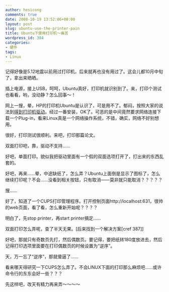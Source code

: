 ```yaml
---
author: hesicong
comments: true
date: 2008-10-19 13:52:06+00:00
layout: post
slug: ubuntu-use-the-printer-pain
title: Ubuntu下使用打印机～痛苦
wordpress_id: 384
categories:
- 硬件
tags:
- Linux
---
```


记得好像是5.12地震以前用过打印机，后来就再也没有用过了。这会儿都10月中旬了，拿出来晒晒。

插上电源，接上USB，呵呵，Ubuntu真好，打印机就识别到了。来，打印个测试也看看，哟，没动静？怎么回事～！

网上一搜，晕，HP的打印机Ubuntu是认识了，可是用不了。郁闷，按照大家的说法到[得到打印机驱动](http://hplipopensource.com/hplip-web/gethplip.html)。经过一番安装，OK了。可恶的是中间竟然要求网络连接下载一个Plug-in，看来Linux真是一个网络操作系统，不错，确实，网络不好别想用。

很好，打印测试很顺利。来吧，打印那篇论文。

双面打印吧，靠，驱动不支持……

好吧，单面打印。貌似我把驱动里面有一个假的双面选项打开了，打出来的东西乱套的。

好吧，再来……晕，中途缺纸了，怎么弄？Ubuntu上面倒是显示了图标了，怎么继续打印呢？不会……没看到相关按钮，只有取消——莫非就只能取消？？？？？

搜……

好了，知道了一个CUPS打印管理程序。打开控制页面http://localhost:631，很帅的web页面，看了看，怎么重新开始呢？？？？

明白了，先stop printer，再start printer搞定……

双面打印怎么弄呢，查了半天无果。[后来找到一个解决方案[cref 387]]

好吧，那就只有奇数页先打，然后偶数页。要记得，要把纸转180度放进去，然后记得打印选项里面要在打印偶数页的时候设置为“逆序”。

天，万一忘了“逆序”，那就傻逼了……

看来哪天得研究一下CUPS怎么弄了。不会LINUX下面的打印那么麻烦吧……或许命令行的东东会好一些？？？

先这样吧，改天有精力再来弄～～～～
